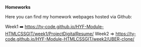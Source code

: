 **Homeworks**

Here you can find my homework webpages hosted via Github:

Week1 ➡️  https://ty-code.github.io/HYF-Module-HTMLCSSGIT/week1/ProjectDigitalResume/
Week2 => https://ty-code.github.io/HYF-Module-HTMLCSSGIT/week2/UBER-clone/
